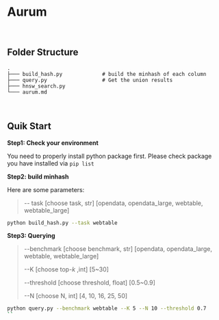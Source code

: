 <div>
    <h1>Aurum</h1>
</div>


<br>

<h2>Folder Structure</h2>

```
.
├─── build_hash.py             # build the minhash of each column
├─── query.py                  # Get the union results                         
├─── hnsw_search.py     
└─── aurum.md
```

<br>

<h2>Quik Start</h2>

**Step1: Check your environment**

You need to properly install python package first. Please check package you have installed via `pip list`

**Step2: build minhash**

Here are some parameters:

> -- task [choose task, str] [opendata, opendata_large, webtable, webtable_large]

```sh
python build_hash.py --task webtable
```

**Step3: Querying**

> --benchmark [choose benchmark, str] [opendata, opendata_large, webtable, webtable_large]
>
> --K [choose top-$k$ ,int] [5~30]
>
> --threshold [choose threshold, float] [0.5~0.9]
>
> --N [choose N, int] [4, 10, 16, 25, 50]

```sh
python query.py --benchmark webtable --K 5 --N 10 --threshold 0.7
``
